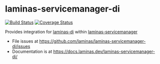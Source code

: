 # laminas-servicemanager-di

[![Build Status](https://travis-ci.org/laminas/laminas-servicemanager-di.svg?branch=master)](https://travis-ci.org/laminas/laminas-servicemanager-di)
[![Coverage Status](https://coveralls.io/repos/github/laminas/laminas-servicemanager-di/badge.svg?branch=master)](https://coveralls.io/github/laminas/laminas-servicemanager-di?branch=master)

Provides integration for [laminas-di](https://github.com/laminas/laminas-di)
within [laminas-servicemanager](https://github.com/laminas/laminas-servicemanager)

- File issues at https://github.com/laminas/laminas-servicemanager-di/issues
- Documentation is at https://docs.laminas.dev/laminas-servicemanager-di/
